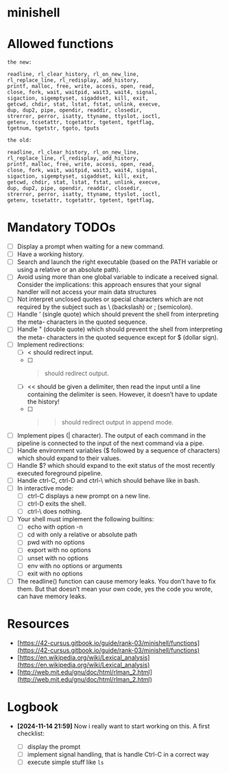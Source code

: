# minishell

# Allowed functions

    the new:

    readline, rl_clear_history, rl_on_new_line,
    rl_replace_line, rl_redisplay, add_history,
    printf, malloc, free, write, access, open, read,
    close, fork, wait, waitpid, wait3, wait4, signal,
    sigaction, sigemptyset, sigaddset, kill, exit,
    getcwd, chdir, stat, lstat, fstat, unlink, execve,
    dup, dup2, pipe, opendir, readdir, closedir,
    strerror, perror, isatty, ttyname, ttyslot, ioctl,
    getenv, tcsetattr, tcgetattr, tgetent, tgetflag,
    tgetnum, tgetstr, tgoto, tputs

    the old:

    readline, rl_clear_history, rl_on_new_line,
    rl_replace_line, rl_redisplay, add_history,
    printf, malloc, free, write, access, open, read,
    close, fork, wait, waitpid, wait3, wait4, signal,
    sigaction, sigemptyset, sigaddset, kill, exit,
    getcwd, chdir, stat, lstat, fstat, unlink, execve,
    dup, dup2, pipe, opendir, readdir, closedir,
    strerror, perror, isatty, ttyname, ttyslot, ioctl,
    getenv, tcsetattr, tcgetattr, tgetent, tgetflag,

# Mandatory TODOs

- [ ] Display a prompt when waiting for a new command.
- [ ] Have a working history.
- [ ] Search and launch the right executable (based on the PATH variable or
  using a relative or an absolute path).
- [ ] Avoid using more than one global variable to indicate a received signal.
  Consider the implications: this approach ensures that your signal handler will
  not access your main data structures
- [ ] Not interpret unclosed quotes or special characters which are not required
  by the subject such as \ (backslash) or ; (semicolon).
- [ ] Handle ’ (single quote) which should prevent the shell from interpreting
  the meta- characters in the quoted sequence.
- [ ] Handle " (double quote) which should prevent the shell from interpreting
  the meta- characters in the quoted sequence except for $ (dollar sign).
- [ ] Implement redirections:
  - [ ] < should redirect input.
  - [ ] > should redirect output.
  - [ ] << should be given a delimiter, then read the input until a line
    containing the delimiter is seen. However, it doesn’t have to update the
    history!
  - [ ] >> should redirect output in append mode.
- [ ] Implement pipes (| character). The output of each command in the pipeline
  is connected to the input of the next command via a pipe.
- [ ] Handle environment variables ($ followed by a sequence of characters)
  which should expand to their values.
- [ ] Handle $? which should expand to the exit status of the most recently
  executed foreground pipeline.
- [ ] Handle ctrl-C, ctrl-D and ctrl-\ which should behave like in bash.
- [ ] In interactive mode:
  - [ ] ctrl-C displays a new prompt on a new line.
  - [ ] ctrl-D exits the shell.
  - [ ] ctrl-\ does nothing.
- [ ] Your shell must implement the following builtins:
  - [ ] echo with option -n
  - [ ] cd with only a relative or absolute path
  - [ ] pwd with no options
  - [ ] export with no options
  - [ ] unset with no options
  - [ ] env with no options or arguments
  - [ ] exit with no options
- [ ] The readline() function can cause memory leaks. You don’t have to fix
  them. But that doesn’t mean your own code, yes the code you wrote, can have
  memory leaks.

# Resources

- [https://42-cursus.gitbook.io/guide/rank-03/minishell/functions](https://42-cursus.gitbook.io/guide/rank-03/minishell/functions)
- [https://en.wikipedia.org/wiki/Lexical_analysis](https://en.wikipedia.org/wiki/Lexical_analysis)
- [http://web.mit.edu/gnu/doc/html/rlman_2.html](http://web.mit.edu/gnu/doc/html/rlman_2.html)

# Logbook

- **[2024-11-14 21:59]** Now i really want to start working on this. A first
  checklist:

  - [ ] display the prompt
  - [ ] implement signal handling, that is handle Ctrl-C in a correct way
  - [ ] execute simple stuff like `ls`
